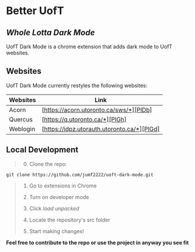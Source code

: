 # Better UofT

## _Whole Lotta Dark Mode_

UofT Dark Mode is a chrome extension that adds dark mode to UofT websites.

## Websites

UofT Dark Mode currently restyles the following websites:

| Websites | Link |
| ------ | ------ |
| Acorn | [https://acorn.utoronto.ca/sws/*][PlDb] |
| Quercus | [https://q.utoronto.ca/*][PlGh] |
| Weblogin | [https://idpz.utorauth.utoronto.ca/*][PlGd] |

## Local Development

>0. Clone the repo:
```
git clone https://github.com/jumf2222/uoft-dark-mode.git
```
>
>1. Go to extensions in Chrome
>
>2. Turn on developer mode
>
>3. Click _load unpacked_
>
>4. Locate the repository's src folder
>
>5. Start making changes!


**Feel free to contribute to the repo or use the project in anyway you see fit**

[//]: # (These are reference links used in the body of this note and get stripped out when the markdown processor does its job. There is no need to format nicely because it shouldn't be seen. Thanks SO - http://stackoverflow.com/questions/4823468/store-comments-in-markdown-syntax)

   [PlDb]: <https://acorn.utoronto.ca/sws/>
   [PlGh]: <https://q.utoronto.ca/>
   [PlGd]: <https://idpz.utorauth.utoronto.ca/>
